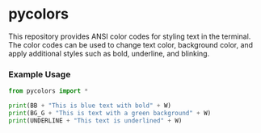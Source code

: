 # pycolors
This repository provides ANSI color codes for styling text in the terminal. The color codes can be used to change text color, background color, and apply additional styles such as bold, underline, and blinking.

### Example Usage

```python
from pycolors import *

print(BB + "This is blue text with bold" + W)
print(BG_G + "This is text with a green background" + W)
print(UNDERLINE + "This text is underlined" + W)
